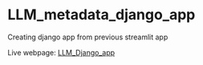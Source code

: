 # LLM_metadata_django_app
Creating django app from previous streamlit app


Live webpage: [LLM_Django_app](https://llm-metadata-django-app-835bc5e9a972.herokuapp.com/)